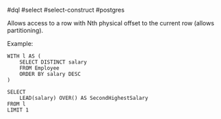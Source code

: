 #dql #select #select-construct #postgres 

Allows access to a row with Nth physical offset to the current row (allows partitioning).

Example:
```postgresql
WITH l AS (
	SELECT DISTINCT salary
	FROM Employee
	ORDER BY salary DESC
)

SELECT
	LEAD(salary) OVER() AS SecondHighestSalary
FROM l
LIMIT 1
```
